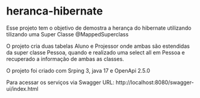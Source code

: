 # heranca-hibernate

Esse projeto tem o objetivo de demostra a herança do hibernate utilizando tilizando uma Super Classe @MappedSuperclass

O projeto cria duas tabelas Aluno e Projessor onde ambas são estendidas da super classe Pessoa, quando e realizado uma select all em Pessoa e recuperado a informação de ambas as classes.

O projeto foi criado com Srping 3, java 17 e OpenApi 2.5.0

Para acessar os serviços via Swagger
URL: http://localhost:8080/swagger-ui/index.html
